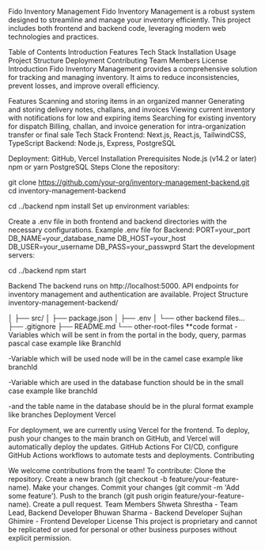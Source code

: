 Fido Inventory Management
Fido Inventory Management is a robust system designed to streamline and manage your inventory efficiently. This project includes both frontend and backend code, leveraging modern web technologies and practices.

Table of Contents
Introduction
Features
Tech Stack
Installation
Usage
Project Structure
Deployment
Contributing
Team Members
License
Introduction
Fido Inventory Management provides a comprehensive solution for tracking and managing inventory. It aims to reduce inconsistencies, prevent losses, and improve overall efficiency.

Features
Scanning and storing items in an organized manner
Generating and storing delivery notes, challans, and invoices
Viewing current inventory with notifications for low and expiring items
Searching for existing inventory for dispatch
Billing, challan, and invoice generation for intra-organization transfer or final sale
Tech Stack
Frontend: Next.js, React.js, TailwindCSS, TypeScript
Backend: Node.js, Express, PostgreSQL

Deployment: GitHub, Vercel
Installation
Prerequisites
Node.js (v14.2 or later)
npm or yarn
PostgreSQL
Steps
Clone the repository:

git clone https://github.com/your-org/inventory-management-backend.git
cd inventory-management-backend

cd ../backend
npm install
Set up environment variables:

Create a .env file in both frontend and backend directories with the necessary configurations.
Example .env file for Backend:
PORT=your_port
DB_NAME=your_database_name
DB_HOST=your_host
DB_USER=your_username
DB_PASS=your_passwprd
Start the development servers:


cd ../backend
npm start

Backend
The backend runs on http://localhost:5000.
API endpoints for inventory management and authentication are available.
Project Structure
inventory-management-backend/

│   ├── src/
│   ├── package.json
│   ├── .env
│   └── other backend files...
├── .gitignore
├── README.md
└── other-root-files
**code format
-Variables which will be sent in from the portal in the body, query, parmas pascal case example like BranchId

-Variable which will be used node  will be in the camel case example like branchId

-Variable which are used in the database function should be in the small case example like branchId

-and the table name in the database should be in the plural format  example like branches
Deployment
Vercel

For deployment, we are currently using Vercel for the frontend. To deploy, push your changes to the main branch on GitHub, and Vercel will automatically deploy the updates.
GitHub Actions
For CI/CD, configure GitHub Actions workflows to automate tests and deployments. Contributing

We welcome contributions from the team! To contribute:
    Clone the repository.
    Create a new branch (git checkout -b feature/your-feature-name).
    Make your changes.
    Commit your changes (git commit -m 'Add some feature').
    Push to the branch (git push origin feature/your-feature-name).
    Create a pull request.
Team Members
Shweta Shrestha - Team Lead, Backend Developer
Bhuwan Sharma - Backend Developer
Sujhan Ghimire - Frontend Developer
License
This project is proprietary and cannot be replicated or used for personal or other business purposes without explicit permission.
